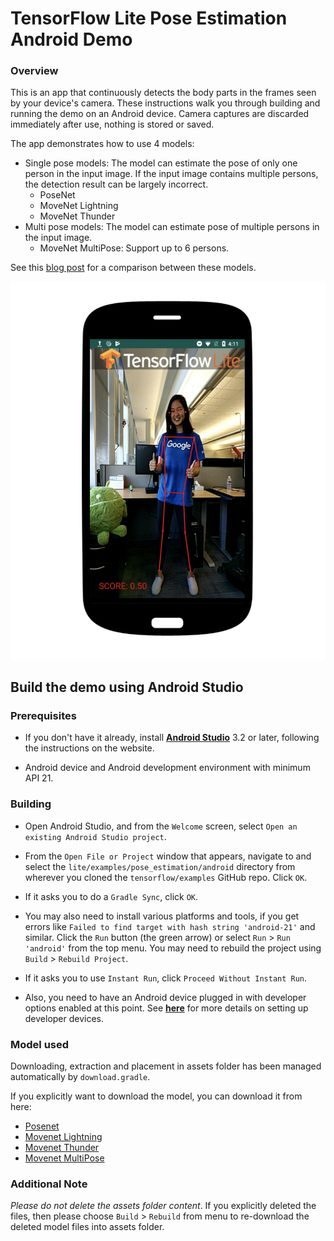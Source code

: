 # TensorFlow Lite Pose Estimation Android Demo

### Overview
This is an app that continuously detects the body parts in the frames seen by
your device's camera. These instructions walk you through building and running
the demo on an Android device. Camera captures are discarded immediately after
use, nothing is stored or saved.

The app demonstrates how to use 4 models:

* Single pose models: The model can estimate the pose of only one person in the
input image. If the input image contains multiple persons, the detection result
can be largely incorrect.
   * PoseNet
   * MoveNet Lightning
   * MoveNet Thunder
* Multi pose models: The model can estimate pose of multiple persons in the
input image.
   * MoveNet MultiPose: Support up to 6 persons.

See this [blog post](https://blog.tensorflow.org/2021/05/next-generation-pose-detection-with-movenet-and-tensorflowjs.html)
for a comparison between these models.

![Demo Image](posenetimage.png)

## Build the demo using Android Studio

### Prerequisites

* If you don't have it already, install **[Android Studio](
 https://developer.android.com/studio/index.html)** 3.2 or
 later, following the instructions on the website.

* Android device and Android development environment with minimum API 21.

### Building
* Open Android Studio, and from the `Welcome` screen, select
`Open an existing Android Studio project`.

* From the `Open File or Project` window that appears, navigate to and select
 the `lite/examples/pose_estimation/android` directory from wherever you
 cloned the `tensorflow/examples` GitHub repo. Click `OK`.

* If it asks you to do a `Gradle Sync`, click `OK`.

* You may also need to install various platforms and tools, if you get errors
 like `Failed to find target with hash string 'android-21'` and similar. Click
 the `Run` button (the green arrow) or select `Run` > `Run 'android'` from the
 top menu. You may need to rebuild the project using `Build` > `Rebuild Project`.

* If it asks you to use `Instant Run`, click `Proceed Without Instant Run`.

* Also, you need to have an Android device plugged in with developer options
 enabled at this point. See **[here](
 https://developer.android.com/studio/run/device)** for more details
 on setting up developer devices.


### Model used
Downloading, extraction and placement in assets folder has been managed
 automatically by `download.gradle`.

If you explicitly want to download the model, you can download it from here:

* [Posenet](https://storage.googleapis.com/download.tensorflow.org/models/tflite/posenet_mobilenet_v1_100_257x257_multi_kpt_stripped.tflite)
* [Movenet Lightning](https://tfhub.dev/google/movenet/singlepose/lightning/)
* [Movenet Thunder](https://tfhub.dev/google/movenet/singlepose/thunder/)
* [Movenet MultiPose](https://tfhub.dev/google/movenet/multipose/lightning/)

### Additional Note
_Please do not delete the assets folder content_. If you explicitly deleted the
 files, then please choose `Build` > `Rebuild` from menu to re-download the
 deleted model files into assets folder.
